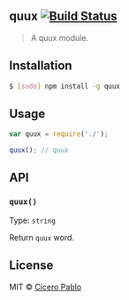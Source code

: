 ## quux [![Build Status](https://travis-ci.org/ciceropablo/quux.svg?branch=master)](https://travis-ci.org/ciceropablo/quux)
> A quux module.

## Installation

```sh
$ [sudo] npm install -g quux
```

## Usage

```js
var quux = require('./');

quux(); // quux
```

## API

### `quux()`

Type: `string`

Return `quux` word.

## License

MIT © [Cícero Pablo](http://ciceropablo.github.io)
